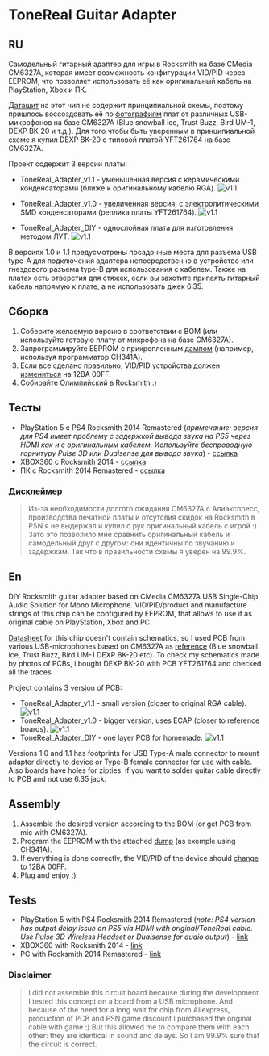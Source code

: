 # ToneReal Guitar Adapter
## RU
Самодельный гитарный адаптер для игры в Rocksmith на базе CMedia CM6327A, которая имеет возможность конфигурации VID/PID через EEPROM, что позволяет использовать её как оригинальный кабель на PlayStation, Xbox и ПК.

[Даташит](https://github.com/maxim4ik163/ToneRealAdapter/blob/main/Datasheets/CM6327A.pdf) на этот чип не содержит принципиальной схемы, поэтому пришлось воссоздовать её по [фотографиям](https://github.com/maxim4ik163/ToneRealAdapter/tree/main/Reference_PCB's) плат от различных USB-микрофонов на базе CM6327A (Blue snowball ice, Trust Buzz, Bird UM-1, DEXP BK-20 и т.д.).
Для того чтобы быть уверенным в принципиальной схеме я купил DEXP BK-20 с типовой платой YFT261764 на базе CM6327A.

Проект содержит 3 версии платы:
  - ToneReal_Adapter_v1.1 - уменьшенная версия с керамическими конденсаторами (ближе к оригинальному кабелю RGA).
  ![v1.1](https://raw.githubusercontent.com/maxim4ik163/ToneRealAdapter/main/Pics/v1.1_TOP.PNG)

  - ToneReal_Adapter_v1.0 - увеличенная версия, с электролитическими SMD конденсаторами (реплика платы YFT261764).
  ![v1.1](https://raw.githubusercontent.com/maxim4ik163/ToneRealAdapter/main/Pics/v1.0_TOP.PNG)

  - ToneReal_Adapter_DIY - однослойная плата для изготовления методом ЛУТ.
  ![v1.1](https://raw.githubusercontent.com/maxim4ik163/ToneRealAdapter/main/Pics/DIY_TOP.PNG)

  В версиях 1.0 и 1.1 предусмотрены посадочные места для разъема USB type-A для подключения адаптера непосредственно в устройство или гнездового разъема type-B для использования с кабелем. Также на платах есть отверстия для стяжек, если вы захотите припаять гитарный кабель напрямую к плате, а не использовать джек 6.35.

## Сборка
1. Соберите желаемую версию в соответствии с BOM (или используйте готовую плату от микрофона на базе CM6327A).
2. Запрограммируйте EEPROM с прикрепленным [дампом](https://github.com/maxim4ik163/ToneRealAdapter/blob/main/EEPROM/DUMP%20RGA.bin) (например, используя программатор CH341A).
3. Если все сделано правильно, VID/PID устройства должен [измениться](https://github.com/maxim4ik163/ToneRealAdapter/blob/main/Pics/VID_PID.png) на 12BA 00FF.
4. Собирайте Олимпийский в Rocksmith :)

## Тесты
  - PlayStation 5 с PS4 Rocksmith 2014 Remastered (*примечание: версия для PS4 имеет проблему с задержкой вывода звука на PS5 через HDMI как и с оригинальным кабелем. Используйте беспроводную гарнитуру Pulse 3D или Dualsense для вывода звука*) - [ссылка](https://github.com/maxim4ik163/ToneRealAdapter/blob/main/Test_videos/PS5_test.MOV)
  - XBOX360 с Rocksmith 2014 - [ссылка](https://github.com/maxim4ik163/ToneRealAdapter/blob/main/Test_videos/XBOX360_test.MOV)
  - ПК с Rocksmith 2014 Remastered - [ссылка](https://github.com/maxim4ik163/ToneRealAdapter/blob/main/Test_videos/PC_test.MOV)

### Дисклеймер
> Из-за необходимости долгого ожидания CM6327A с Алиэкспресс, производства печатной платы и отсутсвия скидок на Rocksmith в PSN я не выдержал и купил с рук оригинальный кабель с игрой :) Зато это позволило мне сравнить оригинальный кабель и самодельный друг с другом: они идентичны по звучанию и задержкам. Так что в правильности схемы я уверен на 99.9%.

## En
DIY Rocksmith guitar adapter based on CMedia CM6327A  USB Single-Chip Audio Solution for Mono Microphone. VID/PID/product and manufacture strings of this chip can be configured by EEPROM, that allows to use it as original cable on PlayStation, Xbox and PC.

[Datasheet](https://github.com/maxim4ik163/ToneRealAdapter/blob/main/Datasheets/CM6327A.pdf) for this chip doesn't contain schematics, so I used PCB from various USB-microphones based on CM6327A as [reference](https://github.com/maxim4ik163/ToneRealAdapter/tree/main/Reference_PCB's) (Blue snowball ice, Trust Buzz, Bird UM-1 DEXP BK-20 etc).
To check my schematics made by photos of PCBs, i bought DEXP BK-20 with PCB YFT261764 and checked all the traces.

Project contains 3 version of PCB:
 - ToneReal_Adapter_v1.1 - small version (closer to original RGA cable).
 ![v1.1](https://raw.githubusercontent.com/maxim4ik163/ToneRealAdapter/main/Pics/v1.1_TOP.PNG)
 - ToneReal_Adapter_v1.0 - bigger version, uses ECAP (closer to reference boards).
 ![v1.1](https://raw.githubusercontent.com/maxim4ik163/ToneRealAdapter/main/Pics/v1.0_TOP.PNG)
 - ToneReal_Adapter_DIY - one layer PCB for homemade.
 ![v1.1](https://raw.githubusercontent.com/maxim4ik163/ToneRealAdapter/main/Pics/DIY_TOP.PNG)

 Versions 1.0 and 1.1 has footprints for USB Type-A male connector to mount adapter directly to device or Type-B female connector for use with cable. Also boards have holes for zipties, if you want to solder guitar cable directly to PCB and not use 6.35 jack.

## Assembly
1. Assemble the desired version according to the BOM (or get PCB from mic with CM6327A).
2. Program the EEPROM with the attached [dump](https://github.com/maxim4ik163/ToneRealAdapter/blob/main/EEPROM/DUMP%20RGA.bin) (as exemple using CH341A).
3. If everything is done correctly, the VID/PID of the device should [change](https://github.com/maxim4ik163/ToneRealAdapter/blob/main/Pics/VID_PID.png) to 12BA 00FF.
4. Plug and enjoy :)

## Tests
 -  PlayStation 5 with PS4 Rocksmith 2014 Remastered (*note: PS4 version has output delay issue on PS5 via HDMI with original/ToneReal cable. Use Pulse 3D Wireless Headset or Dualsense for audio output*)  - [link](https://github.com/maxim4ik163/ToneRealAdapter/blob/main/Test_videos/PS5_test.MOV)
 -  XBOX360 with Rocksmith 2014 - [link](https://github.com/maxim4ik163/ToneRealAdapter/blob/main/Test_videos/XBOX360_test.MOV)
 -  PC with Rocksmith 2014 Remastered - [link](https://github.com/maxim4ik163/ToneRealAdapter/blob/main/Test_videos/PC_test.MOV)

### Disclaimer
> I did not assemble this circuit board because during the development  I tested this concept on a board from a USB microphone. And because of the need for a long wait for chip from Aliexpress, production of PCB and PSN game discount I purchased the original cable with game :) 
But this allowed me to compare them with each other: they are identical in sound and delays. So I am 99.9% sure that the circuit is correct.

